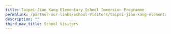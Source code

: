 ```yaml
---
title: Taipei Jian Kang Elementary School Immersion Programme
permalink: /partner-our-links/School-Visitors/taipei-jian-kang-elementary-school-immersion-programme
description: ""
third_nav_title: School Visitors
---
```

